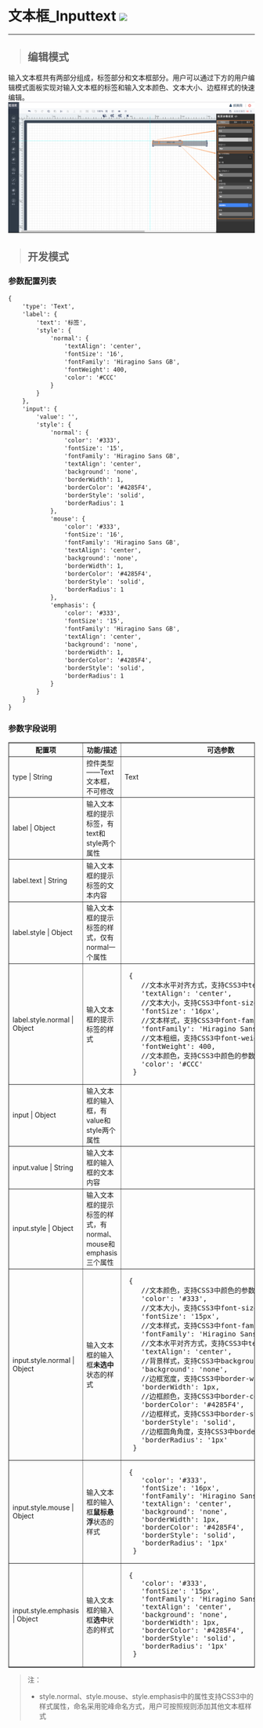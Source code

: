 # 文本框\_Inputtext ![](/assets/inputtext.png)

---


> ## 编辑模式

输入文本框共有两部分组成，标签部分和文本框部分。用户可以通过下方的用户编辑模式面板实现对输入文本框的标签和输入文本颜色、文本大小、边框样式的快速编辑。![](/assets/InputtextUser.jpg)

> ## 开发模式


### 参数配置列表

```
{
	'type': 'Text',
	'label': {
		'text': '标签',
		'style': {
			'normal': {
				'textAlign': 'center',
				'fontSize': '16',
				'fontFamily': 'Hiragino Sans GB',
				'fontWeight': 400,
				'color': '#CCC'
			}
		}
	},
	'input': {
		'value': '',
		'style': {
			'normal': {
				'color': '#333',
				'fontSize': '15',
				'fontFamily': 'Hiragino Sans GB',
				'textAlign': 'center',
				'background': 'none',
				'borderWidth': 1,
				'borderColor': '#4285F4',
				'borderStyle': 'solid',
				'borderRadius': 1
			},
			'mouse': {
				'color': '#333',
				'fontSize': '16',
				'fontFamily': 'Hiragino Sans GB',
				'textAlign': 'center',
				'background': 'none',
				'borderWidth': 1,
				'borderColor': '#4285F4',
				'borderStyle': 'solid',
				'borderRadius': 1
			},
			'emphasis': {
				'color': '#333',
				'fontSize': '15',
				'fontFamily': 'Hiragino Sans GB',
				'textAlign': 'center',
				'background': 'none',
				'borderWidth': 1,
				'borderColor': '#4285F4',
				'borderStyle': 'solid',
				'borderRadius': 1
			}
		}
	}
}
```

### 参数字段说明

<table border="1">
<tr>
	<th width="15%">配置项</th>
	<th width="30%">功能/描述</th>
	<th>可选参数</th>
</tr>
<tr>
	<td>type | String</td>
	<td>控件类型——Text文本框，不可修改</td>
	<td>Text</td>
</tr>
<tr>
	<td>label | Object</td>
	<td>输入文本框的提示标签，有text和style两个属性</td>
	<td></td>
</tr>
<tr>
	<td>label.text | String</td>
	<td>输入文本框的提示标签的文本内容</td>
	<td></td>
</tr>
<tr>
	<td>label.style | Object</td>
	<td>输入文本框的提示标签的样式，仅有normal一个属性</td>
	<td></td>
</tr>
<tr>
	<td>label.style.normal | Object</td>
	<td>输入文本框的提示标签的样式</td>
	<td><pre> {
	//文本水平对齐方式，支持CSS3中text-align的参数值
	'textAlign': 'center',
	//文本大小，支持CSS3中font-size的参数值
	'fontSize': '16px',
	//文本样式，支持CSS3中font-family的参数值
	'fontFamily': 'Hiragino Sans GB',
	//文本粗细，支持CSS3中font-weight的参数值
	'fontWeight': 400,
	//文本颜色，支持CSS3中颜色的参数值
	'color': '#CCC'
  }</pre></td>
</tr>
<tr>
	<td>input | Object</td>
	<td>输入文本框的输入框，有value和style两个属性</td>
	<td></td>
</tr>
<tr>
	<td>input.value | String</td>
	<td>输入文本框的输入框的文本内容</td>
	<td></td>
</tr>
<tr>
	<td>input.style | Object</td>
	<td>输入文本框的提示标签的样式，有normal、mouse和emphasis三个属性</td>
	<td></td>
</tr>
<tr>
	<td>input.style.normal | Object</td>
	<td>输入文本框的输入框<b>未选中</b>状态的样式</td>
	<td><pre> {
	//文本颜色，支持CSS3中颜色的参数值
	'color': '#333',
	//文本大小，支持CSS3中font-size的参数值
	'fontSize': '15px',
	//文本样式，支持CSS3中font-family的参数值
	'fontFamily': 'Hiragino Sans GB',
	//文本水平对齐方式，支持CSS3中text-align的参数值
	'textAlign': 'center',
	//背景样式，支持CSS3中background的参数值
	'background': 'none',
	//边框宽度，支持CSS3中border-width的参数值
	'borderWidth': 1px,
	//边框颜色，支持CSS3中border-color的参数值
	'borderColor': '#4285F4',
	//边框样式，支持CSS3中border-style的参数值
	'borderStyle': 'solid',
	//边框圆角角度，支持CSS3中border-radius的参数值
	'borderRadius': '1px'
  }</pre></td>
</tr>
<tr>
	<td>input.style.mouse | Object</td>
	<td>输入文本框的输入框<b>鼠标悬浮</b>状态的样式</td>
	<td><pre> {
	'color': '#333',
	'fontSize': '16px',
	'fontFamily': 'Hiragino Sans GB',
	'textAlign': 'center',
	'background': 'none',
	'borderWidth': 1px,
	'borderColor': '#4285F4',
	'borderStyle': 'solid',
	'borderRadius': '1px'
  }</pre></td>
</tr>
<tr>
	<td>input.style.emphasis | Object</td>
	<td>输入文本框的输入框<b>选中</b>状态的样式</td>
	<td><pre> {
	'color': '#333',
	'fontSize': '15px',
	'fontFamily': 'Hiragino Sans GB',
	'textAlign': 'center',
	'background': 'none',
	'borderWidth': 1px,
	'borderColor': '#4285F4',
	'borderStyle': 'solid',
	'borderRadius': '1px'
  }</pre></td>
</tr>
</table>

> 注：
>
> * style.normal、style.mouse、style.emphasis中的属性支持CSS3中的样式属性，命名采用驼峰命名方式，用户可按照规则添加其他文本框样式




